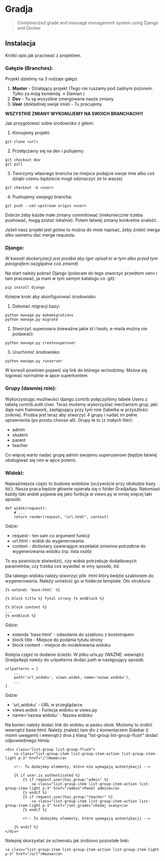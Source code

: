 # Gradja

> Containerized grade and message management system using Django and Docker

## Instalacja

Krótki opis jak pracować z projektem.

### Gałęzie (Branches):

Projekt dzielimy na 3 rodzaje gałęzi:
1. **Master** - Działający projekt (Tego nie ruszamy pod żadnym pozorem. Tylko za moją komendą -> Damian )
2. **Dev** - Tu są wszystkie zmergowane nasze zmiany
3. **User** (dokładniej swoje imie) - Tu pracujemy

**WSZYSTKIE ZMIANY WYKONUJEMY NA SWOICH BRANCHACH!!!**

Jak przygotować sobie środowisko z gitem:

1. Klonujemy projekt:
```
git clone <url>
```
2. Przełączamy się na dev i pullujemy:
```
git checkout dev
git pull
```
3. Tworzymy własnego brancha (w miejsce <user> podajcie swoje imie albo coś dzięki czemu będziecie mogli odznaczyć że to wasze)
```
git checkout -b <user>
```
4. Pushujemy swojego brancha:
```
git push --set-upstream origin <user>
```

Dobrze żeby każde małe zmiany commitować (niekoniecznie trzeba pushować, mogą zostać lokalnie). Potem łatwiej zmiany konkretne znaleźć.

Jeżeli nasz projekt jest gotów to można do mnie napisać, żeby zrobić merga albo samemu dać merge requesta.

### Django:

*W kwestii dockeryzacji jest prośba aby Igor opisał to w tym albo przed tym paragrafem (względnie coś zmienił)*

Na start należy pobrać Django (polecam do tego stworzyć przedtem venv i tam pracować, ja mam w tym samym katalogu co .git):
```
pip install Django
```

Kolejne kroki aby skonfigurować środowisko:

1. Dokonać migracji bazy:
```
python manage.py makemigrations
python manage.py migrate
```
2. Stworzyć superusera (nieważne jakie id i hasło, e-maila można nie podawać):
```
python manage.py createsuperuser
```
3. Uruchomić środowisko:
```
python manage.py runserver
```

W konsoli powinien pojawić się link do którego wchodzimy. Można się logować normalnie w apce superkontem.

### Grupy (dawniej role):

Wykorzystując możliwości django.contrib połączyliśmy tabele Users z tabelą contrib.auth.User. Teraz możemy wykorzystać mechanizm grup, jaki daje nam framework, zastępujący przy tym role (tabelka w przyszłości zniknie). Prośba jest teraz aby stworzyć 4 grupy i nadać im pełne uprawnienia (po prostu choose all). Grupy te to (z małych liter):

- admin
- student
- parent
- teacher

Co więcej warto nadać grupę admin swojemu superuserowi (będzie łatwiej obsługiwać się nim w apce potem).

### Widoki:

Najważniejsza część to budowa widoków (oczywiście przy obsłudze bazy itd.). Nasza praca będzie głównie opierała się o folder GradjaApp. Natomiast każdy taki widok pojawia się jako funkcja w views.py w mniej więcej taki sposób:
```
def widok(request):
    # ...
    return render(request, "url.html", context)
```
Gdzie:
- request - ten sam co argument funkcji
- url.html - widok do wygenerowania
- context - dictionary zawierające wszelakie zmienne potrzebne do wygenerowania widoku (np. lista osób)

To wy powiniście stwierdzić, czy widok potrzebuje dodatkowych parametrów, czy trzeba coś wywołać w inny sposób, itd.

Dla takiego widoku należy stworzyć plik .html który bedzie szablonem do wygenerowania. Należy umieścić go w folderze template. Oto struktura:
```
{% extends 'base.html' %}

{% block title %} Tytul strony {% endblock %}

{% block content %}
...
{% endblock %}
```
Gdzie:
- extends 'base.html' - odwołanie do szablonu z bootstrapem
- block title - Miejsce do podania tytułu strony
- block content - miejsce do modelowania widoku

Kolejna część to dodanie ścieżki. W pliku urls.py (WAŻNE: wewnątrz GradjaApp) należy do urlpatterns dodać path w następujący sposób:
```
urlpatterns = [
    ...
    path('url_widoku', views.widok, name='nazwa widoku'),
    ...
]
```
Gdzie:
- 'url_widoku' - URL w przeglądarce
- views.widok - Funkcja widoku w views.py
- name='nazwa widoku' - Nazwa widoku

Na koniec należy dodać link do widoku w pasku obok. Możemy to zrobić wewnątrz base.html. Należy znaleźć tam div z komentarzem Sidebar (i moimi uwagami) i wewnątrz diva z klasą "list-group list-group-flush" dodać odpowiedniego htmla:
```
<div class="list-group list-group-flush">
    <a class="list-group-item list-group-item-action list-group-item-light p-3" href="/">Home</a>

    <!-- Tu dodajemy elementy, które nie wymagają autentykacji -->

    {% if user.is_authenticated %}
        {% if request.user|has_group:"admin" %} 
            <a class="list-group-item list-group-item-action list-group-item-light p-3" href="/admin">Panel admina</a>
        {% endif %}
        {% if request.user|has_group:"teacher" %} 
            <a class="list-group-item list-group-item-action list-group-item-light p-3" href="/set_grades">Dodaj oceny</a>
        {% endif %}

        <!-- Tu dodajemy elementy, które wymagają autentykacji -->

    {% endif %}
</div>
```
Nalepiej skorzystać ze schematu jak zrobiono pozostałe linki:
```
<a class="list-group-item list-group-item-action list-group-item-light p-3" href="/url">Nazwa</a>
```





